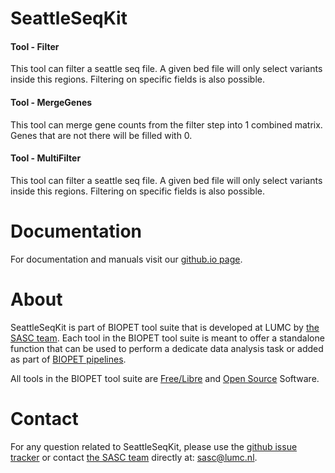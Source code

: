 # SeattleSeqKit


#### Tool - Filter

This tool can filter a seattle seq file.
A given bed file will only select variants inside this regions.
Filtering on specific fields is also possible.
    
        

#### Tool - MergeGenes

This tool can merge gene counts from the filter step into 1 combined matrix. Genes that are not there will be filled with 0.
    
        

#### Tool - MultiFilter

This tool can filter a seattle seq file.
A given bed file will only select variants inside this regions.
Filtering on specific fields is also possible.
    
        

# Documentation

For documentation and manuals visit our [github.io page](https://biopet.github.io/seattleseqkit).

# About


SeattleSeqKit is part of BIOPET tool suite that is developed at LUMC by [the SASC team](http://sasc.lumc.nl/).
Each tool in the BIOPET tool suite is meant to offer a standalone function that can be used to perform a
dedicate data analysis task or added as part of [BIOPET pipelines](http://biopet-docs.readthedocs.io/en/latest/).

All tools in the BIOPET tool suite are [Free/Libre](https://www.gnu.org/philosophy/free-sw.html) and
[Open Source](https://opensource.org/osd) Software.
    

# Contact


<p>
  <!-- Obscure e-mail address for spammers -->
For any question related to SeattleSeqKit, please use the
<a href='https://github.com/biopet/seattleseqkit/issues'>github issue tracker</a>
or contact
 <a href='http://sasc.lumc.nl/'>the SASC team</a> directly at: <a href='&#109;&#97;&#105;&#108;&#116;&#111;&#58;&#115;&#97;&#115;&#99;&#64;&#108;&#117;&#109;&#99;&#46;&#110;&#108;'>
&#115;&#97;&#115;&#99;&#64;&#108;&#117;&#109;&#99;&#46;&#110;&#108;</a>.
</p>

     

